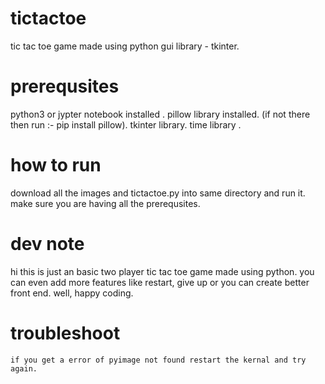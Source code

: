 # tictactoe
tic tac toe game made using python gui library - tkinter.

# prerequsites
python3 or jypter notebook installed .
pillow library installed. (if not there then run :- pip install pillow).
tkinter library.
time library .

# how to run
download all the images and tictactoe.py into same directory and run it. make sure you are having all the prerequsites.

# dev note
   hi this is just an basic two player tic tac toe game made using python. you can even add more features like restart, give up or you can create better front end. well, happy coding.

# troubleshoot
    if you get a error of pyimage not found restart the kernal and try again.
